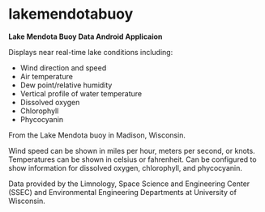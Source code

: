 lakemendotabuoy
===============

**Lake Mendota Buoy Data Android Applicaion**

Displays near real-time lake conditions including:

* Wind direction and speed
* Air temperature
* Dew point/relative humidity
* Vertical profile of water temperature
* Dissolved oxygen
* Chlorophyll
* Phycocyanin

From the Lake Mendota buoy in Madison, Wisconsin.

Wind speed can be shown in miles per hour, meters per second, or knots.  Temperatures can be shown in celsius or fahrenheit.  Can be configured to show information for dissolved oxygen, chlorophyll, and phycocyanin.

Data provided by the Limnology, Space Science and Engineering Center (SSEC) and Environmental Engineering Departments at University of Wisconsin.
